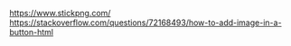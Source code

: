 https://www.stickpng.com/
https://stackoverflow.com/questions/72168493/how-to-add-image-in-a-button-html
